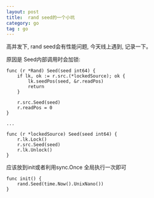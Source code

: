 ```yaml
---
layout: post
title:  rand seed的一个小坑
category: go
tag : go
--- 
```


高并发下, rand seed会有性能问题, 今天线上遇到, 记录一下。

原因是 Seed内部调用时会加锁: 

```
func (r *Rand) Seed(seed int64) {
	if lk, ok := r.src.(*lockedSource); ok {
		lk.seedPos(seed, &r.readPos)
		return
	}

	r.src.Seed(seed)
	r.readPos = 0
}

...

func (r *lockedSource) Seed(seed int64) {
	r.lk.Lock()
	r.src.Seed(seed)
	r.lk.Unlock()
}
```

应该放到init或者利用sync.Once 全局执行一次即可

```
func init() {
	rand.Seed(time.Now().UnixNano())  
}
```